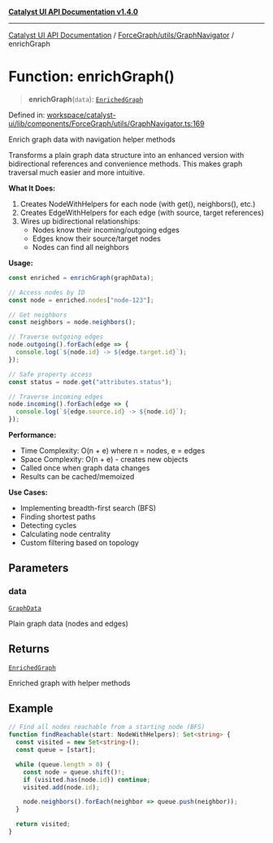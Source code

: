 [**Catalyst UI API Documentation v1.4.0**](../../../../README.md)

---

[Catalyst UI API Documentation](../../../../README.md) / [ForceGraph/utils/GraphNavigator](../README.md) / enrichGraph

# Function: enrichGraph()

> **enrichGraph**(`data`): [`EnrichedGraph`](../type-aliases/EnrichedGraph.md)

Defined in: [workspace/catalyst-ui/lib/components/ForceGraph/utils/GraphNavigator.ts:169](https://github.com/TheBranchDriftCatalyst/catalyst-ui/blob/main/lib/components/ForceGraph/utils/GraphNavigator.ts#L169)

Enrich graph data with navigation helper methods

Transforms a plain graph data structure into an enhanced version with
bidirectional references and convenience methods. This makes graph
traversal much easier and more intuitive.

**What It Does:**

1. Creates NodeWithHelpers for each node (with get(), neighbors(), etc.)
2. Creates EdgeWithHelpers for each edge (with source, target references)
3. Wires up bidirectional relationships:
   - Nodes know their incoming/outgoing edges
   - Edges know their source/target nodes
   - Nodes can find all neighbors

**Usage:**

```typescript
const enriched = enrichGraph(graphData);

// Access nodes by ID
const node = enriched.nodes["node-123"];

// Get neighbors
const neighbors = node.neighbors();

// Traverse outgoing edges
node.outgoing().forEach(edge => {
  console.log(`${node.id} -> ${edge.target.id}`);
});

// Safe property access
const status = node.get("attributes.status");

// Traverse incoming edges
node.incoming().forEach(edge => {
  console.log(`${edge.source.id} -> ${node.id}`);
});
```

**Performance:**

- Time Complexity: O(n + e) where n = nodes, e = edges
- Space Complexity: O(n + e) - creates new objects
- Called once when graph data changes
- Results can be cached/memoized

**Use Cases:**

- Implementing breadth-first search (BFS)
- Finding shortest paths
- Detecting cycles
- Calculating node centrality
- Custom filtering based on topology

## Parameters

### data

[`GraphData`](../../../types/interfaces/GraphData.md)

Plain graph data (nodes and edges)

## Returns

[`EnrichedGraph`](../type-aliases/EnrichedGraph.md)

Enriched graph with helper methods

## Example

```typescript
// Find all nodes reachable from a starting node (BFS)
function findReachable(start: NodeWithHelpers): Set<string> {
  const visited = new Set<string>();
  const queue = [start];

  while (queue.length > 0) {
    const node = queue.shift()!;
    if (visited.has(node.id)) continue;
    visited.add(node.id);

    node.neighbors().forEach(neighbor => queue.push(neighbor));
  }

  return visited;
}
```
